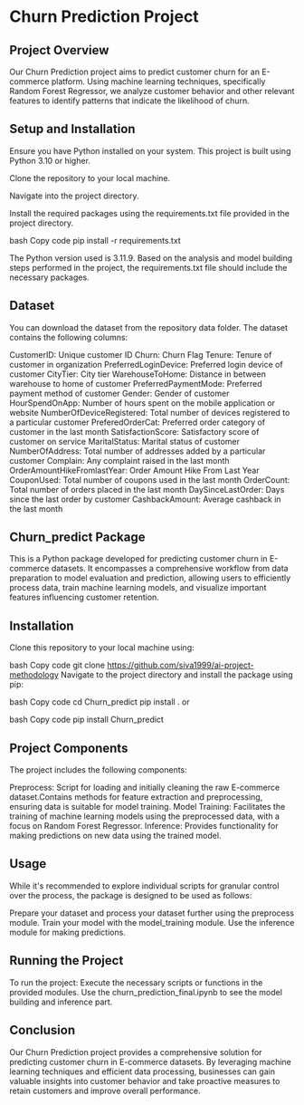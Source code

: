 # Churn Prediction Project
## Project Overview
Our Churn Prediction project aims to predict customer churn for an E-commerce platform. Using machine learning techniques, specifically Random Forest Regressor, we analyze customer behavior and other relevant features to identify patterns that indicate the likelihood of churn.

## Setup and Installation
Ensure you have Python installed on your system. This project is built using Python 3.10 or higher.

Clone the repository to your local machine.

Navigate into the project directory.

Install the required packages using the requirements.txt file provided in the project directory.

bash
Copy code
pip install -r requirements.txt

The Python version used is 3.11.9. Based on the analysis and model building steps performed in the project, the requirements.txt file should include the necessary packages.

## Dataset
You can download the dataset from the repository data folder. The dataset contains the following columns:

CustomerID: Unique customer ID
Churn: Churn Flag
Tenure: Tenure of customer in organization
PreferredLoginDevice: Preferred login device of customer
CityTier: City tier
WarehouseToHome: Distance in between warehouse to home of customer
PreferredPaymentMode: Preferred payment method of customer
Gender: Gender of customer
HourSpendOnApp: Number of hours spent on the mobile application or website
NumberOfDeviceRegistered: Total number of devices registered to a particular customer
PreferedOrderCat: Preferred order category of customer in the last month
SatisfactionScore: Satisfactory score of customer on service
MaritalStatus: Marital status of customer
NumberOfAddress: Total number of addresses added by a particular customer
Complain: Any complaint raised in the last month
OrderAmountHikeFromlastYear: Order Amount Hike From Last Year
CouponUsed: Total number of coupons used in the last month
OrderCount: Total number of orders placed in the last month
DaySinceLastOrder: Days since the last order by customer
CashbackAmount: Average cashback in the last month

## Churn_predict Package
This is a Python package developed for predicting customer churn in E-commerce datasets. It encompasses a comprehensive workflow from data preparation to model evaluation and prediction, allowing users to efficiently process data, train machine learning models, and visualize important features influencing customer retention.

## Installation
Clone this repository to your local machine using:

bash
Copy code
git clone https://github.com/siva1999/ai-project-methodology
Navigate to the project directory and install the package using pip:

bash
Copy code
cd Churn_predict
pip install .
or

bash
Copy code
pip install Churn_predict
## Project Components
The project includes the following components:

Preprocess: Script for loading and initially cleaning the raw E-commerce dataset.Contains methods for feature extraction and preprocessing, ensuring data is suitable for model training.
Model Training: Facilitates the training of machine learning models using the preprocessed data, with a focus on Random Forest Regressor.
Inference: Provides functionality for making predictions on new data using the trained model.

## Usage
While it's recommended to explore individual scripts for granular control over the process, the package is designed to be used as follows:

Prepare your dataset and process your dataset further using the preprocess module.
Train your model with the model_training module.
Use the inference module for making predictions.
## Running the Project
To run the project:
Execute the necessary scripts or functions in the provided modules.
Use the churn_prediction_final.ipynb to see the model building and inference part.

## Conclusion
Our Churn Prediction project provides a comprehensive solution for predicting customer churn in E-commerce datasets. By leveraging machine learning techniques and efficient data processing, businesses can gain valuable insights into customer behavior and take proactive measures to retain customers and improve overall performance.